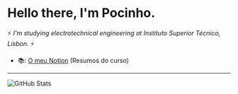 
# Hello there, I'm Pocinho. #



 :zap: _I'm studying electrotechnical engineering at Instituto Superior Técnico, Lisbon._ :zap:
 


* 📚: [O meu Notion](https://www.notion.so/MEEC-d9f38aa07a4148c38cb80bb5aba04bdb) (Resumos do curso)

---
![GitHub Stats](https://github-readme-stats.vercel.app/api/top-langs/?username=H-Pocinho&theme=dark&hide_border=true&bg_color=0d1117)

